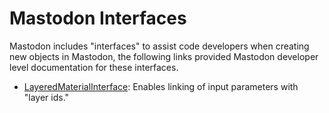 # Mastodon Interfaces

Mastodon includes "interfaces" to assist code developers when creating new objects in Mastodon, the following links
provided Mastodon developer level documentation for these interfaces.

* [LayeredMaterialInterface](interfaces/LayeredMaterialInterface.md): Enables linking of input parameters with "layer ids."
